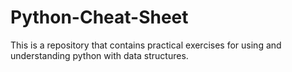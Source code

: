 # Python-Cheat-Sheet
This is a repository that contains practical exercises for using and understanding python with data structures.
